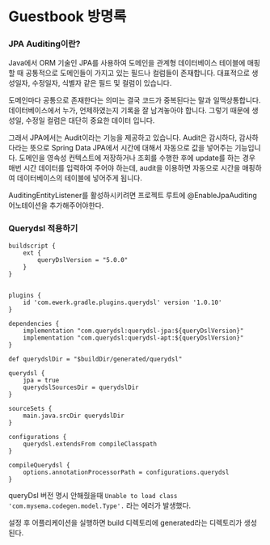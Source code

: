 # Guestbook 방명록

### JPA Auditing이란?

Java에서 ORM 기술인 JPA를 사용하여 도메인을 관계형 데이터베이스 테이블에 매핑할 때 공통적으로 도메인들이 가지고 있는 필드나 컬럼들이 존재합니다.
대표적으로 생성일자, 수정일자, 식별자 같은 필드 및 컬럼이 있습니다.

도메인마다 공통으로 존재한다는 의미는 결국 코드가 중복된다는 말과 일맥상통합니다.
데이터베이스에서 누가, 언제하였는지 기록을 잘 남겨놓아야 합니다. 그렇기 때문에 생성일, 수정일 컬럼은 대단히 중요한 데이터 입니다.

그래서 JPA에서는 Audit이라는 기능을 제공하고 있습니다. Audit은 감시하다, 감사하다라는 뜻으로 Spring Data JPA에서 시간에 대해서 자동으로 값을 넣어주는 기능입니다.
도메인을 영속성 컨텍스트에 저장하거나 조회를 수행한 후에 update를 하는 경우 매번 시간 데이터를 입력하여 주어야 하는데,
audit을 이용하면 자동으로 시간을 매핑하여 데이터베이스의 테이블에 넣어주게 됩니다.

AuditingEntityListener를 활성하시키려면 프로젝트 루트에 @EnableJpaAuditing어노테이션을 추가해주어야한다.

### Querydsl 적용하기
```
buildscript {
	ext {
		queryDslVersion = "5.0.0"
	}
}


plugins {
    id 'com.ewerk.gradle.plugins.querydsl' version '1.0.10'
}

dependencies {
    implementation "com.querydsl:querydsl-jpa:${queryDslVersion}"
	implementation "com.querydsl:querydsl-apt:${queryDslVersion}"
}

def querydslDir = "$buildDir/generated/querydsl"

querydsl {
	jpa = true
	querydslSourcesDir = querydslDir
}

sourceSets {
	main.java.srcDir querydslDir
}

configurations {
	querydsl.extendsFrom compileClasspath
}

compileQuerydsl {
	options.annotationProcessorPath = configurations.querydsl
}
```

queryDsl 버전 명시 안해줬을때 `Unable to load class 'com.mysema.codegen.model.Type'.` 라는 에러가 발생했다.

설정 후 어플리케이션을 실행하면 build 디렉토리에 generated라는 디렉토리가 생성된다.
